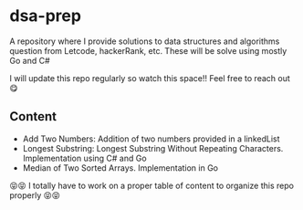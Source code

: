 # dsa-prep
A repository where I provide solutions to data structures and algorithms question from Letcode, hackerRank, etc. These will be solve using mostly Go and C#

I will update this repo regularly so watch this space!!
Feel free to reach out 😋

## Content
- Add Two Numbers: Addition of two numbers provided in a linkedList
- Longest Substring: Longest Substring Without Repeating Characters. Implementation using C# and Go
- Median of Two Sorted Arrays. Implementation in Go








😝😝 I totally have to work on a proper table of content to organize this repo properly 😝😝
